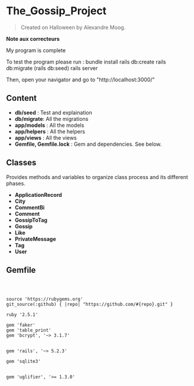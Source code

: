 # The_Gossip_Project



>Created on Halloween by Alexandre Moog.



**Note aux correcteurs**

My program is complete

To test the program please run :
bundle install
rails db:create
rails db:migrate
(rails db:seed)
rails server

Then, open your navigator and go to "http://localhost:3000/"



## Content



- **db/seed** : Test and explaination
- **db/migrate**: All the migrations
- **app/models** : All the models
- **app/helpers** : All the helpers
- **app/views** : All the views
- **Gemfile, Gemfile.lock** : Gem and dependencies. See below.



## Classes



Provides methods and variables to organize class process and its different phases.



- **ApplicationRecord**
- **City**
- **CommentBi**
- **Comment**
- **GossipToTag**
- **Gossip**
- **Like**
- **PrivateMessage**
- **Tag**
- **User** 



## Gemfile



```



source 'https://rubygems.org'
git_source(:github) { |repo| "https://github.com/#{repo}.git" }

ruby '2.5.1'

gem 'faker'
gem 'table_print'
gem 'bcrypt', '~> 3.1.7'


gem 'rails', '~> 5.2.3'

gem 'sqlite3'


gem 'uglifier', '>= 1.3.0'

